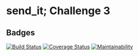 # send_it; Challenge 3

## Badges <br>
[![Build Status](https://travis-ci.org/walimike/send_it.svg?branch=add-badges)](https://travis-ci.org/walimike/send_it)            [![Coverage Status](https://coveralls.io/repos/github/walimike/send_it/badge.svg?branch=add-badges)](https://coveralls.io/github/walimike/send_it?branch=add-badges)                    [![Maintainability](https://api.codeclimate.com/v1/badges/a2aa72f959462adcbbde/maintainability)](https://codeclimate.com/github/walimike/send_it/maintainability)
